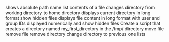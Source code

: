 shows absolute path name
list contents of a file
changes directory from working directory to home directory
displays current directory in long format
show hidden files
displays file content in long format with user and group IDs displayed numerically and show hidden files
Create a script that creates a directory named my_first_directory in the /tmp/ directory
move file
remove file
remove directory
change directory to previous one
lists
